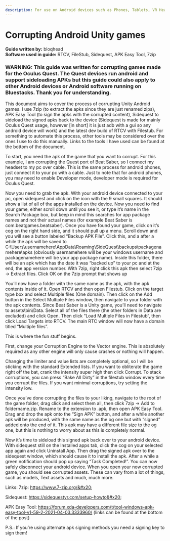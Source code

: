 ```yaml
---
description: For use on Android devices such as Phones, Tablets, VR Headsets.
---
```


# Corrupting Android Unity games

**Guide written by:** bloqhead\
**Software used in guide:** RTCV, FileStub, Sidequest, APK Easy Tool, 7zip

### WARNING: **This guide was written for corrupting games made for the Oculus Quest. The Quest devices run android and support sideloading APKs but this guide could also apply to other Android devices or Android software running on Bluestacks. Thank you for understanding.**



This document aims to cover the process of corrupting Unity Android games. I use 7zip (to extract the apks since they are just renamed zips), APK Easy Tool (to sign the apks with the corrupted content), Sidequest to sideload the signed apks back to the device (Sidequest is made for mainly Oculus Quest usage, however \[in short] it is just adb with a gui so any android device will work) and the latest dev build of RTCV with Filestub. For something to automate this process, other tools may be considered over the ones I use to do this manually. Links to the tools I have used can be found at the bottom of the document.

To start, you need the apk of the game that you want to corrupt. For this example, I am corrupting the Quest port of Beat Saber, so I connect my headset to my pc over cable. This is the same process for android phones, just connect it to your pc with a cable. Just to note that for android phones, you may need to enable Developer mode, developer mode is required for Oculus Quest.

Now you need to grab the apk. With your android device connected to your pc, open sidequest and click on the icon with the 9 small squares. It should show a list of all of the apps installed on the device. Now you need to find your game, either scroll down until you see it, or type it’s name in the Search Package box, but keep in mind this searches for app package names and not their actual names (for example Beat Saber is com.beatgames.beatsaber). Once you have found your game, click on it’s cog on the right hand side, and it should pull up a menu. Scroll down and you will see a button labeled “Backup APK File”. Click this, and a after a while the apk will be saved to C:\Users\usernamehere\AppData\Roaming\SideQuest\backups\packagenamehere\apks (obviously usernamehere will be your windows username and packagenamehere will be your app package name). Inside this folder, there will be an apk which has the date it was “backed up” to your pc and at the end, the app version number. With 7zip, right click this apk then select 7zip -> Extract files. Click OK on the 7zip prompt that shows up

You’ll now have a folder with the same name as the apk, with the apk contents inside of it. Open RTCV and then open Filestub. Click on the target type box and select Multiple files (One domain). Then click on the Add button in the Select Multiple Files window, then navigate to your folder with the apk contents. Since Beat Saber is a Unity game, you’ll need to navigate to assets\bin\Data. Select all of the files there (the other folders in Data are excluded) and click Open. Then click “Load Multiple Files in Filestub”, then click Load Targets into RTCV. The main RTC window will now have a domain titled “Multiple files”.

This is where the fun stuff begins.

First, change your Corruption Engine to the Vector engine. This is absolutely required as any other engine will only cause crashes or nothing will happen.

Changing the limiter and value lists are completely optional, so I will be sticking with the standard Extended lists. If you want to obliterate the game right off the bat, crank the intensity super high then click Corrupt. To stack corruptions, you can press “Bake All Dirty” in the filestub window every time you corrupt the files. If you want minimal corruptions, try setting the intensity low.

Once you’ve done corrupting the files to your liking, navigate to the root of the game folder, drag click and select them all, then click 7zip -> Add to foldername.zip. Rename to the extension to .apk, then open APK Easy Tool. Drag and drop the apk onto the “Sign APK” button, and after a while another apk will be produced, with the same name as the og one but with “signed” added onto the end of it. This apk may have a different file size to the og one, but this is nothing to worry about as this is completely normal.

Now it’s time to sideload this signed apk back over to your android device. With sidequest still on the Installed apps tab, click the cog on your selected app again and click Uninstall App. Then drag the signed apk over to the sidequest window, which should cause it to install the apk. After a while a green notification should pop up saying “Task Completed!”. You can now safely disconnect your android device. When you open your now corrupted game, you should see corrupted assets. These can vary from a lot of things, such as models, Text assets and much, much more.

Links: 7zip: https://www.7-zip.org/&#x20;

Sidequest: https://sidequestvr.com/setup-howto&#x20;

APK Easy Tool: https://forum.xda-developers.com/t/tool-windows-apk-easy-tool-v1-59-2-2021-04-03.3333960/ (links can be found at the bottom of the post)

P.S.: If you’re using alternate apk signing methods you need a signing key to sign them!
